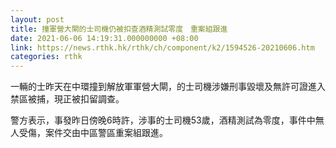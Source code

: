 ```yaml
---
layout: post
title: 撞軍營大閘的士司機仍被扣查酒精測試零度　重案組跟進
date: 2021-06-06 14:19:31.000000000 +08:00
link: https://news.rthk.hk/rthk/ch/component/k2/1594526-20210606.htm
categories: rthk
---
```


一輛的士昨天在中環撞到解放軍軍營大閘，的士司機涉嫌刑事毀壞及無許可證進入禁區被捕，現正被扣留調查。

警方表示，事發昨日傍晚6時許，涉事的士司機53歲，酒精測試為零度，事件中無人受傷，案件交由中區警區重案組跟進。
